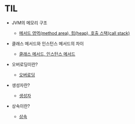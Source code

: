 # TIL

* JVM의 메모리 구조
  * [메서드 영역(method area), 힙(heap), 호출 스택(call stack)](../Java_study/Ch06/JVM_Memory_Structure.md)

* 클래스 메서드와 인스턴스 메서드의 차이
  * [클래스 메서드, 인스턴스 메서드](../Java_study/Ch06/ClassMethod_And_InstanceMethod.md)

* 오버로딩이란?
  * [오버로딩](../Java_study/Ch06/Overloading.md)

* 생성자란?
  * [생성자](../Java_study/Ch06/Constructor.md)

* 상속이란?
  * [상속](../Java_study/Ch06/Inheritance.md)
